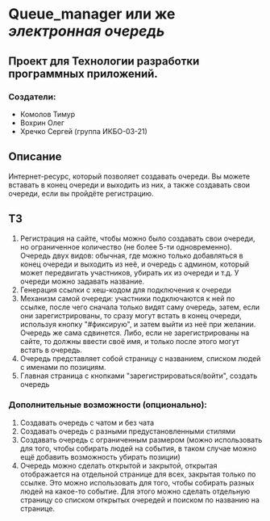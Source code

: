 
# Queue_manager или же *электронная очередь*

## Проект для Технологии разработки программных приложений. 

### Создатели:
- Комолов Тимур
- Вохрин Олег
- Хречко Сергей
(группа ИКБО-03-21)

## Описание

Интернет-ресурс, который позволяет создавать очереди. Вы можете вставать в конец очереди и выходить из них, а также создавать свои очереди, если вы пройдёте регистрацию.

## ТЗ

1. Регистрация на сайте, чтобы можно было создавать свои очереди, но ограниченное количество (не более 5-ти одновременно). Очередь двух видов: обычная, где можно только добавляться в конец очереди и выходить из неё, и очередь с админом, который может передвигать участников, убирать их из очереди и т.д. У очереди можно задавать название. 
2. Генерация ссылки с хеш-кодом для подключения к очереди
3. Механизм самой очереди: участники подключаются к ней по ссылке, после чего сначала только видят саму очередь, затем, если они зарегистрированы, то сразу могут встать в конец очереди, используя кнопку "#фиксирую", и затем выйти из неё при желании. Очередь же сама сдвинется. Либо, если не зарегистрированы на сайте, то должны ввести своё имя, и только после этого могут встать в очередь. 
4. Очередь представляет собой страницу с названием, списком людей с именами по позициям. 
5. Главная страница с кнопками "зарегистрироваться/войти", создать очередь

### Дополнительные возможности (опционально):
1. Создавать очередь с чатом и без чата
2. Создавать очередь с разными предустановленными стилями
3. Создавать очередь с ограниченным размером (можно использовать для того, чтобы собирать людей на события, в таком случае можно ещё добавить возможность убирать позиции)
4. Очередь можно сделать открытой и закрытой, открытая отображается на отдельной странице для всех, закрытая только по ссылке. Это можно использовать для того, чтобы собирать разных людей на какое-то событие. Для этого можно сделать отдельную страницу со списком открытых очередей и поиском по названию на странице.
